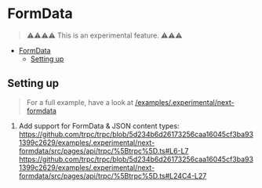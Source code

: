 # FormData

> ⚠️⚠️⚠️⚠️
> This is an experimental feature.
> ⚠️⚠️⚠️


- [FormData](#formdata)
  - [Setting up](#setting-up)





## Setting up

> For a full example, have a look at [/examples/.experimental/next-formdata](https://github.com/trpc/trpc/tree/main/examples/.experimental/next-formdata)

1. Add support for FormData & JSON content types: https://github.com/trpc/trpc/blob/5d234b6d26173256caa16045cf3ba931399c2629/examples/.experimental/next-formdata/src/pages/api/trpc/%5Btrpc%5D.ts#L6-L7 https://github.com/trpc/trpc/blob/5d234b6d26173256caa16045cf3ba931399c2629/examples/.experimental/next-formdata/src/pages/api/trpc/%5Btrpc%5D.ts#L24C4-L27
